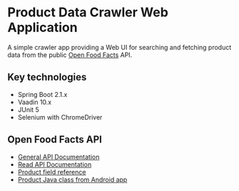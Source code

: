 # Product Data Crawler Web Application

A simple crawler app providing a Web UI for searching and fetching product data from the public 
[Open Food Facts](https://openfoodfacts.org) API.

Key technologies
----------------
- Spring Boot 2.1.x
- Vaadin 10.x
- JUnit 5
- Selenium with ChromeDriver

Open Food Facts API
-------------------
- [General API Documentation](https://en.wiki.openfoodfacts.org/API)
- [Read API Documentation](https://en.wiki.openfoodfacts.org/API/Read)
- [Product field reference](https://world.openfoodfacts.org/data/data-fields.txt)
- [Product Java class from Android app](https://github.com/openfoodfacts/openfoodfacts-androidapp/blob/master/app/src/main/java/openfoodfacts/github/scrachx/openfood/models/Product.java)
